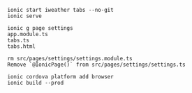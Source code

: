 
    ionic start iweather tabs --no-git
    ionic serve

    ionic g page settings
    app.module.ts
    tabs.ts
    tabs.html

    rm src/pages/settings/settings.module.ts 
    Remove `@IonicPage()` from src/pages/settings/settings.ts

    ionic cordova platform add browser
    ionic build --prod
